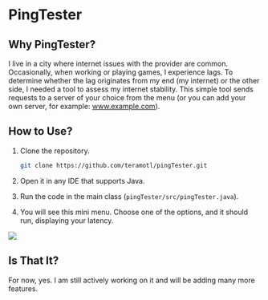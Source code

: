 # PingTester

## Why PingTester?

I live in a city where internet issues with the provider are common. Occasionally, when working or playing games, I experience lags. To determine whether the lag originates from my end (my internet) or the other side, I needed a tool to assess my internet stability. This simple tool sends requests to a server of your choice from the menu (or you can add your own server, for example: www.example.com).

## How to Use?

1. Clone the repository.  
   ```bash
   git clone https://github.com/teramotl/pingTester.git
3. Open it in any IDE that supports Java.
4. Run the code in the main class (`pingTester/src/pingTester.java`).

5. You will see this mini menu. Choose one of the options, and it should run, displaying your latency.
   
<picture>
   <img src="https://github.com/teramotl/pingTester/blob/main/menupic.jpg?raw=true"
</picture>

## Is That It?

For now, yes. I am still actively working on it and will be adding many more features.

